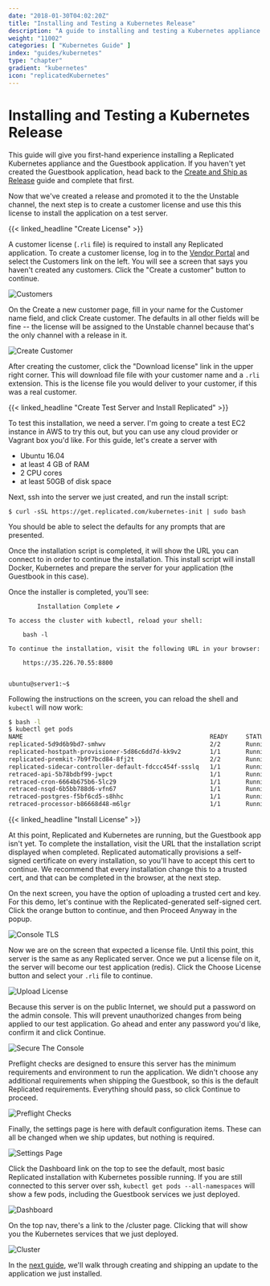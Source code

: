 ```yaml
---
date: "2018-01-30T04:02:20Z"
title: "Installing and Testing a Kubernetes Release"
description: "A guide to installing and testing a Kubernetes appliance and release in Replicated"
weight: "11002"
categories: [ "Kubernetes Guide" ]
index: "guides/kubernetes"
type: "chapter"
gradient: "kubernetes"
icon: "replicatedKubernetes"
---
```


# Installing and Testing a Kubernetes Release

This guide will give you first-hand experience installing a Replicated Kubernetes appliance and the Guestbook application. If you haven't yet created the Guestbook application, head back to the [Create and Ship as Release](../create-release) guide and complete that first.

Now that we've created a release and promoted it to the the Unstable channel, the next step is to create a customer license and use this this license to install the application on a test server.

{{< linked_headline "Create License" >}}

A customer license (`.rli` file) is required to install any Replicated application. To create a customer license, log in to the [Vendor Portal](https://vendor.replicated.com) and select the Customers link on the left. You will see a screen that says you haven't created any customers. Click the "Create a customer" button to continue.

![Customers](/images/guides/native/customers.png)

On the Create a new customer page, fill in your name for the Customer name field, and click Create customer. The defaults in all other fields will be fine -- the license will be assigned to the Unstable channel because that's the only channel with a release in it.

![Create Customer](/images/guides/native/create-customer.png)

After creating the customer, click the "Download license" link in the upper right corner. This will download file file with your customer name and a `.rli` extension. This is the license file you would deliver to your customer, if this was a real customer.

{{< linked_headline "Create Test Server and Install Replicated" >}}

To test this installation, we need a server. I'm going to create a test EC2 instance in AWS to try this out, but you can use any cloud provider or Vagrant box you'd like. For this guide, let's create a server with

- Ubuntu 16.04
- at least 4 GB of RAM
- 2 CPU cores
- at least 50GB of disk space

Next, ssh into the server we just created, and run the install script:

```shell
$ curl -sSL https://get.replicated.com/kubernetes-init | sudo bash
```

You should be able to select the defaults for any prompts that are presented.

Once the installation script is completed, it will show the URL you can connect to in order to continue the installation. This install script will install Docker, Kubernetes and prepare the server for your application (the Guestbook in this case).

Once the installer is completed, you'll see:

```shell
		Installation Complete ✔

To access the cluster with kubectl, reload your shell:

    bash -l

To continue the installation, visit the following URL in your browser:

    https://35.226.70.55:8800


ubuntu@server1:~$
```

Following the instructions on the screen, you can reload the shell and `kubectl` will now work:

```bash
$ bash -l
$ kubectl get pods
NAME                                                    READY     STATUS    RESTARTS   AGE
replicated-5d9d6b9bd7-smhwv                             2/2       Running   0          13m
replicated-hostpath-provisioner-5d86c6dd7d-kk9v2        1/1       Running   0          13m
replicated-premkit-7b9f7bcd84-8fj2t                     2/2       Running   0          12m
replicated-sidecar-controller-default-fdccc454f-ssslq   1/1       Running   0          12m
retraced-api-5b78bdbf99-jwpct                           1/1       Running   0          12m
retraced-cron-6664b675b6-5lc29                          1/1       Running   0          12m
retraced-nsqd-6b5bb788d6-vfn67                          1/1       Running   0          12m
retraced-postgres-f5bf6cd5-s8hhc                        1/1       Running   0          12m
retraced-processor-b86668d48-m6lgr                      1/1       Running   0          12m
```

{{< linked_headline "Install License" >}}

At this point, Replicated and Kubernetes are running, but the Guestbook app isn't yet. To complete the installation, visit the URL that the installation script displayed when completed. Replicated automatically provisions a self-signed certificate on every installation, so you'll have to accept this cert to continue. We recommend that every installation change this to a trusted cert, and that can be completed in the browser, at the next step.

On the next screen, you have the option of uploading a trusted cert and key. For this demo, let's continue with the Replicated-generated self-signed cert. Click the orange button to continue, and then Proceed Anyway in the popup.

![Console TLS](/images/guides/native/admin-console-tls.png)

Now we are on the screen that expected a license file. Until this point, this server is the same as any Replicated server. Once we put a license file on it, the server will become our test application (redis). Click the Choose License button and select your `.rli` file to continue.

![Upload License](/images/guides/native/upload-license.png)

Because this server is on the public Internet, we should put a password on the admin console. This will prevent unauthorized changes from being applied to our test application. Go ahead and enter any password you'd like, confirm it and click Continue.

![Secure The Console](/images/guides/native/secure-console.png)

Preflight checks are designed to ensure this server has the minimum requirements and environment to run the application. We didn't choose any additional requirements when shipping the Guestbook, so this is the default Replicated requirements. Everything should pass, so click Continue to proceed.

![Preflight Checks](/images/guides/kubernetes/preflight.png)

Finally, the settings page is here with default configuration items. These can all be changed when we ship updates, but nothing is required.

![Settings Page](/images/guides/kubernetes/settings.png)

Click the Dashboard link on the top to see the default, most basic Replicated installation with Kubernetes possible running. If you are still connected to this server over ssh, `kubectl get pods --all-namespaces` will show a few pods, including the Guestbook services we just deployed.

![Dashboard](/images/guides/kubernetes/dashboard.png)

On the top nav, there's a link to the /cluster page. Clicking that will show you the Kubernetes services that we just deployed.

![Cluster](/images/guides/kubernetes/cluster.png)

In the [next guide](../iterate), we'll walk through creating and shipping an update to the application we just installed.
